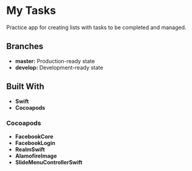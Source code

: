 # My Tasks

Practice app for creating lists with tasks to be completed and managed.

## Branches

*   __master:__ Production-ready state
*   __develop:__ Development-ready state


## Built With

*   __Swift__
*   __Cocoapods__

### Cocoapods

*   __FacebookCore__
*   __FacebookLogin__
*   __RealmSwift__
*   __AlamofireImage__
*   __SlideMenuControllerSwift__

